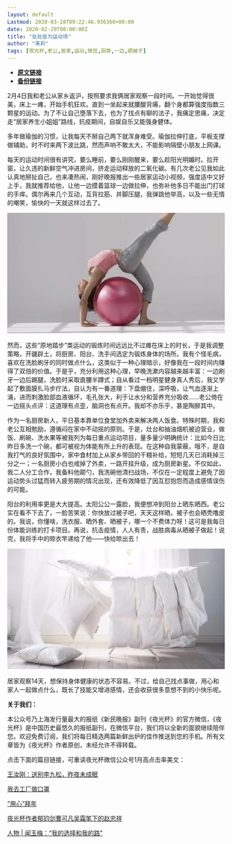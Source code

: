 ```yaml
---
layout: default
Lastmod: 2020-03-28T09:22:46.936360+00:00
date: 2020-02-29T00:00:00Z
title: "处处皆为运动场"
author: "茉莉"
tags: [夜光杯,老公,居家,运动,微信,厨房,一边,晒被子]
---
```


* [**原文链接**](https://mp.weixin.qq.com/s/MZF36w050CdElQCupz_-qA)
* [**备份链接**](http://archive.ph/59CvO)


2月4日我和老公从家乡返沪，按照要求我俩居家观察一段时间。一开始觉得很美，床上一瘫，开始手机狂欢。直到一坐起来就腰酸背痛，翻个身都算强度指数三颗星的运动。为了不让自己堕落下去，也为了找点有聊的法子，我痛定思痛，决定走“居家养生小姐姐”路线，抗疫期间，自娱自乐又能强身健体。

多年做瑜伽的习惯，让我每天不掰自己两下就浑身难受。瑜伽拉伸打底，平板支撑做辅助，时不时来两下波比跳，然而声响不敢太大，不能影响隔壁小朋友上网课。

每天的运动时间很有讲究，要么睡前，要么刚刚醒来，要么趁阳光明媚时。拉开窗，让久违的新鲜空气冲进房间，挤走运动释放的二氧化碳。有几次老公见我如此认真地掰扯自己，也来凑热闹，刚好晚报推出一些居家运动小视频，强度适中又好上手，我就推荐给他，让他一边摸着篮球一边做拉伸，也弥补他多日不能出门打球的手痒。偶尔再来几个互动，互背拉筋、并脚压腿，我弹跳他举高，以及一些无情的嘲笑，愉快的一天就这样过去了。

![](/images/post/f75d66daf12d8f20b280aa5dd2a2a07c.jpg)

然而，这些“原地踏步”类运动的锻炼时间远远比不过瘫在床上的时长，于是我调整策略，开疆辟土，将厨房、阳台、洗手间选定为锻炼身体的场所。我有个怪毛病，喜欢在洗脸刷牙的同时做点什么，这类似于一种心理暗示，好像我在一段时间内赚得了双倍的价值。于是乎，充分利用这种心理，早晚洗漱内容越来越丰富：一边刷牙一边后踢腿，洗脸时采取直腰半蹲式；自从看过一档明星健身真人秀后，我又学起了敷面膜扎马步疗法，自认为有一番道理：下盘绷住，深呼吸，让气血逐渐上涌，进而刺激脸部血液循环，毛孔张大，利于让水分和营养充分吸收……老公倚在一边摇头点评：这道理有点歪，脑洞也有点开。我却不亦乐乎，甚是陶醉其中。

作为一名厨房新人，平日基本靠单位食堂加外卖来解决两人饭食。特殊时期，我和老公互相勉励，遵循闷在家中不动摇的原则。于是，灶台和抽油烟机被迫营业，做饭、刷碗、洗水果等被我列为每日重点运动项目，量多量少明确统计：比如今日比昨日多洗一个碗，都可被视为体能有所上升的表现。在这种自我蒙蔽，哦不，是自我打气的良好氛围中，家中食材加上从家乡带回的干粮补给，短短几天已消耗掉三分之一；一名厨房小白也戒掉了外卖，一路开挂升级，成为厨房新星。不仅如此，我二人分工合作，我备料他颠勺，我洗碗他清扫战场，不仅在一定程度上避免了因运动势头过猛而转入疲劳期的情况出现，还有效降低了因互怼抱怨而造成感情误伤的可能。

阳台的利用率更是大大提高。太阳公公一露脸，我便想冲到阳台上晒东晒西。老公实在看不下去了，一脸苦笑说：你快放过被子吧，天天这样晒，被子也会晒秃噜皮的。我说，你懂啥，洗衣服、晒外套、晒被子，哪一个不费体力呀！这可是我每日份体能训练的打卡项目。再说，抗击疫情，人人有责，战胜病毒从晒被子做起！说完，我将手中的晾衣竿递给了他——快给晾出去！

![](/images/post/32c8e7f2a10379e4d1cdd5a47bf0daff.jpg)

居家观察14天，想保持身体健康的状态不容易。不过，给自己找点事做，用心和家人一起做点什么，既长了技能又增进感情，还会收获很多意想不到的小快乐呢。

**关于我们：**

本公众号乃上海发行量最大的报纸《新民晚报》副刊《夜光杯》的官方微信，《夜光杯》是中国历史最悠久的报纸副刊，在微信平台，我们将以全新的面貌继续陪伴您。欢迎免费订阅，我们将每日精选两篇新鲜出炉的佳作推送到您的手机。所有文章皆为《夜光杯》作者原创，未经允许不得转载。

点击下面的篇目链接，可重读夜光杯微信公众号1月高点击率美文：

[王汝刚：送别李九松，昨夜未成眠](http://mp.weixin.qq.com/s?__biz=MzA4NzM0NTg4NA==&mid=2657710077&idx=1&sn=f977ead7ba6584787c6de58a0d676b91&chksm=8ba7104ebcd0995881386ffc3976d74c1effe214de7a112e5b864430c34e94eae8ab7b95dbc4&scene=21#wechat_redirect)

[我去工厂做口罩](http://mp.weixin.qq.com/s?__biz=MzA4NzM0NTg4NA==&mid=2657710083&idx=1&sn=454ae0e5e60465788b221d7bade3c9c9&chksm=8ba70fb0bcd086a69d0a292c3e3891cf523772c93aafbd2d85b9ecdcb40ca848a9d1e0379482&scene=21#wechat_redirect)

[“用心”拜年](http://mp.weixin.qq.com/s?__biz=MzA4NzM0NTg4NA==&mid=2657709810&idx=2&sn=c79a750090ae72515de43fd3f10e2ec3&chksm=8ba71141bcd09857cd61dcd8c5817ab0b6a8260f9e50d858c3e7834b150b198c6fdc47789b1f&scene=21#wechat_redirect)

[夜光杯作者郁钧剑曹可凡吴霜笔下的赵忠祥](http://mp.weixin.qq.com/s?__biz=MzA4NzM0NTg4NA==&mid=2657709810&idx=1&sn=32163d5144a5b4fc583d4b95b5eb7352&chksm=8ba71141bcd09857b1ee58d901f86e9de14601f455eb9b67e47e37b7e8dd970c0efd6512e9eb&scene=21#wechat_redirect)

[人物 | 闻玉梅：“我的选择和我的路”](http://mp.weixin.qq.com/s?__biz=MzA4NzM0NTg4NA==&mid=2657709733&idx=1&sn=7a3b7dd04c1b5a940caafa967fa6f90f&chksm=8ba71116bcd0980078ae04f5e5231046515046d3f09de369de1877a5b0d086d614fe175798d6&scene=21#wechat_redirect)

